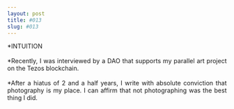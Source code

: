 ```yaml
---
layout: post
title: #013
slug: #013
---
```


<p class="description" style="text-align: justify;">
*INTUITION
<br>
<br>
*Recently, I was interviewed by a DAO that supports my parallel art project on the Tezos blockchain.
<br>
<br>
*After a hiatus of 2 and a half years, I write with absolute conviction that photography is my place. I can affirm that not photographing was the best thing I did.
<br>
<br>

